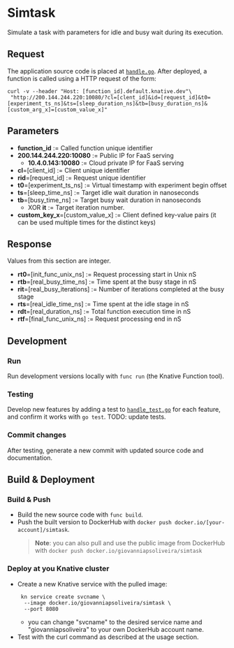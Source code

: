 # Simtask
Simulate a task with parameters for idle and busy wait during its execution.
## Request
The application source code is placed at [`handle.go`](handle.go). After deployed, a function is called using a HTTP request of the form:
```
curl -v --header "Host: [function_id].default.knative.dev"\
 "http://200.144.244.220:10080/?cl=[clent_id]&id=[request_id]&t0=[experiment_ts_ns]&ts=[sleep_duration_ns]&tb=[busy_duration_ns]&[custom_arg_x]=[custom_value_x]"
```
## Parameters
- **function_id** := Called function unique identifier
- **200.144.244.220:10080** := Public IP for FaaS serving
  - **10.4.0.143:10080** := Cloud private IP for FaaS serving
- **cl**=[client_id] := Client unique identifier
- **rid**=[request_id] := Request unique identifier
- **t0**=[experiment_ts_ns] := Virtual timestamp with experiment begin offset
- **ts**=[sleep_time_ns] := Target idle wait duration in nanoseconds
- **tb**=[busy_time_ns] := Target busy wait duration in nanoseconds
  - XOR **it** := Target iteration number.
- **custom_key_x**=[custom_value_x] := Client defined key-value pairs (it can be used multiple times for the distinct keys)
## Response
Values from this section are integer.
- **rt0**=[init_func_unix_ns] := Request processing start in Unix nS
- **rtb**=[real_busy_time_ns] := Time spent at the busy stage in nS
- **rit**=[real_busy_iterations] := Number of iterations completed at the busy stage
- **rts**=[real_idle_time_ns] := Time spent at the idle stage in nS
- **rdt**=[real_duration_ns] := Total function execution time in nS
- **rtf**=[final_func_unix_ns] := Request processing end in nS
## Development
### Run
Run development versions locally with `func run` (the Knative Function tool).
### Testing
Develop new features by adding a test to [`handle_test.go`](handle_test.go) for
each feature, and confirm it works with `go test`. TODO: update tests.
### Commit changes
After testing, generate a new commit with updated source code and documentation.
## Build & Deployment
### Build & Push
- Build the new source code with `func build`.
- Push the built version to DockerHub with `docker push docker.io/[your-account]/simtask`.
    > **Note**: you can also pull and use the public image from DockerHub with `docker push docker.io/giovanniapsoliveira/simtask`
### Deploy at you Knative cluster
- Create a new Knative service with the pulled image:
   ```
    kn service create svcname \
	 --image docker.io/giovanniapsoliveira/simtask \
	 --port 8080 
   ```
  - you can change "svcname" to the desired service name and "giovanniapsoliveira" to your own DockerHub account name.
- Test with the curl command as described at the usage section.
